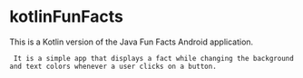 # kotlinFunFacts

This is a Kotlin version of the Java Fun Facts Android application.

	 It is a simple app that displays a fact while changing the background and text colors whenever a user clicks on a button.
